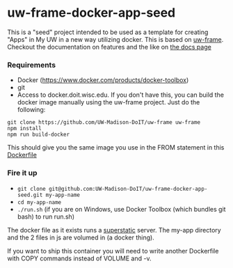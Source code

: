 # uw-frame-docker-app-seed

This is a "seed" project intended to be used as a template for creating "Apps" in My UW in a new way utilizing docker. This is based on [uw-frame](https://github.com/UW-Madison-DoIT/uw-frame). Checkout the documentation on features and the like on [the docs page](http://uw-madison-doit.github.io/uw-frame/latest/)

### Requirements
+ Docker (https://www.docker.com/products/docker-toolbox)
+ git
+ Access to docker.doit.wisc.edu. If you don't have this, you can build the docker image manually using the uw-frame project. Just do the following:
```
git clone https://github.com/UW-Madison-DoIT/uw-frame uw-frame
npm install
npm run build-docker
```
This should give you the same image you use in the FROM statement in this [Dockerfile](https://github.com/UW-Madison-DoIT/uw-frame-docker-app-seed/blob/master/Dockerfile)

### Fire it up
+ `git clone git@github.com:UW-Madison-DoIT/uw-frame-docker-app-seed.git my-app-name`
+ `cd my-app-name`
+ `./run.sh` (if you are on Windows, use Docker Toolbox (which bundles git bash) to run run.sh)

The docker file as it exists runs a [superstatic](https://www.npmjs.com/package/superstatic) server. The my-app directory and the 2 files in js are volumed in (a docker thing).

If you want to ship this container you will need to write another Dockerfile with COPY commands instead of VOLUME and -v.

